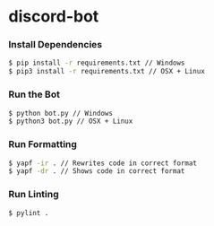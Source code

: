 # discord-bot

### Install Dependencies
```bash
$ pip install -r requirements.txt // Windows
$ pip3 install -r requirements.txt // OSX + Linux
```

### Run the Bot
```bash
$ python bot.py // Windows
$ python3 bot.py // OSX + Linux
```

### Run Formatting
```bash
$ yapf -ir . // Rewrites code in correct format
$ yapf -dr . // Shows code in correct format
```

### Run Linting
```bash
$ pylint .
```